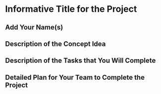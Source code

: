 # Informative Title for the Project

## Add Your Name(s)

## Description of the Concept Idea

## Description of the Tasks that You Will Complete

## Detailed Plan for Your Team to Complete the Project

